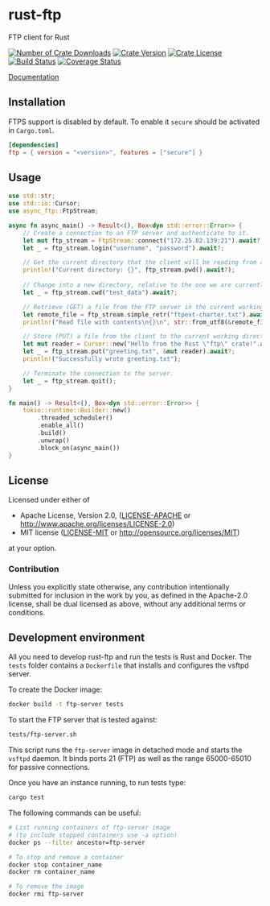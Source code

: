 rust-ftp
================

FTP client for Rust

[![Number of Crate Downloads](https://img.shields.io/crates/d/ftp.svg)](https://crates.io/crates/ftp)
[![Crate Version](https://img.shields.io/crates/v/ftp.svg)](https://crates.io/crates/ftp)
[![Crate License](https://img.shields.io/crates/l/ftp.svg)](https://crates.io/crates/ftp)
[![Build Status](https://travis-ci.org/mattnenterprise/rust-ftp.svg)](https://travis-ci.org/mattnenterprise/rust-ftp)
[![Coverage Status](https://coveralls.io/repos/github/mattnenterprise/rust-ftp/badge.svg?branch=master)](https://coveralls.io/github/mattnenterprise/rust-ftp?branch=master)

[Documentation](https://docs.rs/ftp/)

## Installation

FTPS support is disabled by default. To enable it `secure` should be activated in `Cargo.toml`.
```toml
[dependencies]
ftp = { version = "<version>", features = ["secure"] }
```

## Usage
```rust
use std::str;
use std::io::Cursor;
use async_ftp::FtpStream;

async fn async_main() -> Result<(), Box<dyn std::error::Error>> {
    // Create a connection to an FTP server and authenticate to it.
    let mut ftp_stream = FtpStream::connect("172.25.82.139:21").await?;
    let _ = ftp_stream.login("username", "password").await?;

    // Get the current directory that the client will be reading from and writing to.
    println!("Current directory: {}", ftp_stream.pwd().await?);
    
    // Change into a new directory, relative to the one we are currently in.
    let _ = ftp_stream.cwd("test_data").await?;

    // Retrieve (GET) a file from the FTP server in the current working directory.
    let remote_file = ftp_stream.simple_retr("ftpext-charter.txt").await?;
    println!("Read file with contents\n{}\n", str::from_utf8(&remote_file.into_inner()).await?);

    // Store (PUT) a file from the client to the current working directory of the server.
    let mut reader = Cursor::new("Hello from the Rust \"ftp\" crate!".as_bytes());
    let _ = ftp_stream.put("greeting.txt", &mut reader).await?;
    println!("Successfully wrote greeting.txt");

    // Terminate the connection to the server.
    let _ = ftp_stream.quit();
}

fn main() -> Result<(), Box<dyn std::error::Error>> {
    tokio::runtime::Builder::new()
        .threaded_scheduler()
        .enable_all()
        .build()
        .unwrap()
        .block_on(async_main())
}

```

## License

Licensed under either of

 * Apache License, Version 2.0, ([LICENSE-APACHE](LICENSE-APACHE) or http://www.apache.org/licenses/LICENSE-2.0)
 * MIT license ([LICENSE-MIT](LICENSE-MIT) or http://opensource.org/licenses/MIT)

at your option.

### Contribution

Unless you explicitly state otherwise, any contribution intentionally
submitted for inclusion in the work by you, as defined in the Apache-2.0
license, shall be dual licensed as above, without any additional terms or
conditions.

## Development environment

All you need to develop rust-ftp and run the tests is Rust and Docker.
The `tests` folder contains a `Dockerfile` that installs and configures
the vsftpd server.

To create the Docker image:

```bash
docker build -t ftp-server tests
```

To start the FTP server that is tested against:

```bash
tests/ftp-server.sh
```

This script runs the `ftp-server` image in detached mode and starts the `vsftpd` daemon. It binds ports 21 (FTP) as well as the range 65000-65010 for passive connections.

Once you have an instance running, to run tests type:

```bash
cargo test
```

The following commands can be useful:
```bash
# List running containers of ftp-server image
# (to include stopped containers use -a option)
docker ps --filter ancestor=ftp-server

# To stop and remove a container
docker stop container_name
docker rm container_name

# To remove the image
docker rmi ftp-server
```
